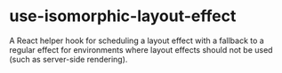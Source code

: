 use-isomorphic-layout-effect
============================

A React helper hook for scheduling a layout effect with a fallback to a regular effect for environments where layout effects should not be used (such as server-side rendering).
